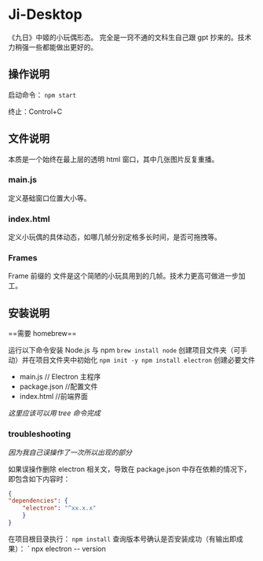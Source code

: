 # Ji-Desktop

《九日》中姬的小玩偶形态。
完全是一窍不通的文科生自己跟 gpt 抄来的。技术力稍强一些都能做出更好的。

## 操作说明

启动命令：
`
npm start
`

终止：Control+C

## 文件说明

本质是一个始终在最上层的透明 html 窗口，其中几张图片反复重播。

### main.js

定义基础窗口位置大小等。

### index.html

定义小玩偶的具体动态，如哪几帧分别定格多长时间，是否可拖拽等。

### Frames

Frame 前缀的 文件是这个简陋的小玩具用到的几帧。技术力更高可做进一步加工。

## 安装说明

==需要 homebrew==

运行以下命令安装 Node.js 与 npm
`
brew install node
`
创建项目文件夹（可手动）并在项目文件夹中初始化
`
npm init -y
npm install electron
`
创建必要文件
- main.js // Electron 主程序
- package.json //配置文件
- index.html //前端界面

*这里应该可以用 tree 命令完成*

### troubleshooting

*因为我自己误操作了一次所以出现的部分*

如果误操作删除 electron 相关文，导致在 package.json 中存在依赖的情况下，即包含如下内容时：
```json
{
"dependencies": {
    "electron": "^xx.x.x"
    }
}
```
在项目根目录执行：
`
npm install
`
查询版本号确认是否安装成功（有输出即成果）：
`
npx electron -- version
